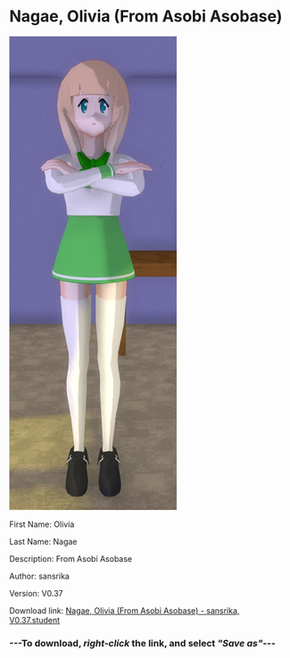 # Nagae, Olivia (From Asobi Asobase)

<img src = "https://raw.githubusercontent.com/Arbiter1223/Daigaku-Gurashi-Custom-Students/master/Students/Files/Nagae%2C%20Olivia%20(From%20Asobi%20Asobase).png">

First Name: Olivia

Last Name: Nagae

Description: From Asobi Asobase

Author: sansrika

Version: V0.37

Download link: <a href="https://raw.githubusercontent.com/Arbiter1223/Daigaku-Gurashi-Custom-Students/master/Students/Files/Nagae%2C%20Olivia%20(From%20Asobi%20Asobase)%20-%20sansrika%2C%20V0.37.student">Nagae, Olivia (From Asobi Asobase) - sansrika, V0.37.student</a>

### ---**To download, _right-click_ the link, and select _"Save as"_**---
